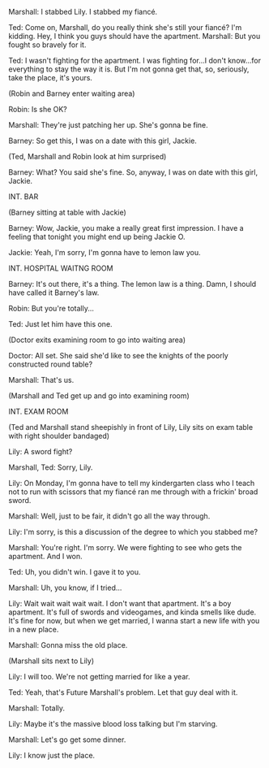 Marshall: I stabbed Lily. I stabbed my fiancé.

Ted: Come on, Marshall, do you really think she's still your fiancé? I'm kidding. Hey, I think you guys should have the apartment. Marshall: But you fought so bravely for it.

Ted: I wasn't fighting for the apartment. I was fighting for...I don't know...for everything to stay the way it is. But I'm not gonna get that, so, seriously, take the place, it's yours.

(Robin and Barney enter waiting area)

Robin: Is she OK?

Marshall: They're just patching her up. She's gonna be fine.

Barney: So get this, I was on a date with this girl, Jackie.

(Ted, Marshall and Robin look at him surprised)

Barney: What? You said she's fine. So, anyway, I was on date with this girl, Jackie.

INT. BAR

(Barney sitting at table with Jackie)

Barney: Wow, Jackie, you make a really great first impression. I have a feeling that tonight you might end up being Jackie O.

Jackie: Yeah, I'm sorry, I'm gonna have to lemon law you.

INT. HOSPITAL WAITNG ROOM

Barney: It's out there, it's a thing. The lemon law is a thing. Damn, I should have called it Barney's law.

Robin: But you're totally...

Ted: Just let him have this one.

(Doctor exits examining room to go into waiting area)

Doctor: All set. She said she'd like to see the knights of the poorly constructed round table?

Marshall: That's us.

(Marshall and Ted get up and go into examining room)

INT. EXAM ROOM

(Ted and Marshall stand sheepishly in front of Lily, Lily sits on exam table with right shoulder bandaged)

Lily: A sword fight?

Marshall, Ted: Sorry, Lily.

Lily: On Monday, I'm gonna have to tell my kindergarten class who I teach not to run with scissors that my fiancé ran me through with a frickin' broad sword.

Marshall: Well, just to be fair, it didn't go all the way through.

Lily: I'm sorry, is this a discussion of the degree to which you stabbed me?

Marshall: You're right. I'm sorry. We were fighting to see who gets the apartment. And I won.

Ted: Uh, you didn't win. I gave it to you.

Marshall: Uh, you know, if I tried...

Lily: Wait wait wait wait wait. I don't want that apartment. It's a boy apartment. It's full of swords and videogames, and kinda smells like dude. It's fine for now, but when we get married, I wanna start a new life with you in a new place.

Marshall: Gonna miss the old place.

(Marshall sits next to Lily)

Lily: I will too. We're not getting married for like a year.

Ted: Yeah, that's Future Marshall's problem. Let that guy deal with it.

Marshall: Totally.

Lily: Maybe it's the massive blood loss talking but I'm starving.

Marshall: Let's go get some dinner.

Lily: I know just the place.

